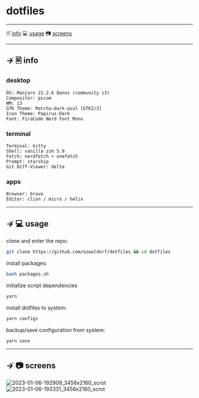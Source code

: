 # dotfiles

---

🖹 [info](#-info)
💻 [usage](#-usage) 
📷 [screens](#-screens)

---

## ↛ 🖹 info

### desktop

```
OS: Manjaro 21.2.6 Qonos (community i3)
Compositor: picom
WM: i3
GTK Theme: Matcha-dark-azul [GTK2/3]
Icon Theme: Papirus-Dark
Font: FiraCode Nerd Font Mono
```

### terminal
```
Terminal: kitty
Shell: vanilla zsh 5.9
Fetch: nerdfetch + onefetch
Prompt: starship
Git Diff-Viewer: delta
```

### apps
```
Browser: brave
Editor: clion / micro / helix
```

---

## ↛ 💻 usage

clone and enter the repo:

```sh
git clone https://github.com/ozwaldorf/dotfiles && cd dotfiles
```

install packages:
```sh
bash packages.sh
```

initialize script dependencies
```sh
yarn
```

install dotfiles to system:

```sh
yarn configs
```

backup/save configuration from system:

```sh
yarn save
```

---

## ↛ 📷 screens

![2023-01-06-192909_3456x2160_scrot](https://user-images.githubusercontent.com/8976745/211121837-05601f7e-2380-495e-a412-5cd5c8630e3f.png)
![2023-01-06-193331_3456x2160_scrot](https://user-images.githubusercontent.com/8976745/211122049-b5621ec2-325c-4b28-8a48-bfe29868ceb7.png)
